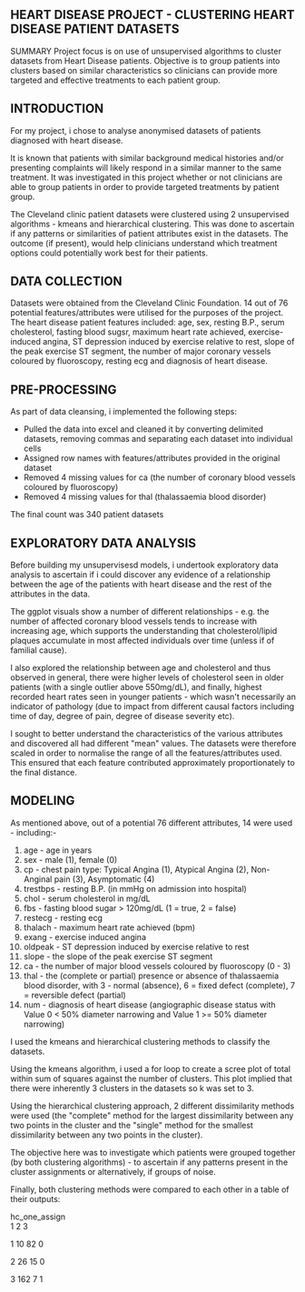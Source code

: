 ## HEART DISEASE PROJECT - CLUSTERING HEART DISEASE PATIENT DATASETS

SUMMARY
Project focus is on use of unsupervised algorithms to cluster datasets from Heart Disease patients. Objective is to group patients into clusters based on similar characteristics so clinicians can provide more targeted and effective treatments to each patient group.

## INTRODUCTION 
For my project, i chose to analyse anonymised datasets of patients diagnosed with heart disease. 

It is known that patients with similar background medical histories and/or presenting complaints will likely respond in a similar manner to the same treatment. It was investigated in this project whether or not clinicians are able to group patients in order to provide targeted treatments by patient group. 

The Cleveland clinic patient datasets were clustered using 2 unsupervised algorithms - kmeans and hierarchical clustering. This was done to ascertain if any patterns or similarities of patient attributes exist in the datasets. The outcome (if present), would help clinicians understand which treatment options could potentially work best for their patients. 

## DATA COLLECTION
Datasets were obtained from the Cleveland Clinic Foundation. 14 out of 76 potential features/attributes were utilised for the purposes of the project. The heart disease patient features included: age, sex, resting B.P., serum cholesterol, fasting blood sugsr, maximum heart rate achieved, exercise-induced angina, ST depression induced by exercise relative to rest, slope of the peak exercise ST segment, the number of major coronary vessels coloured by fluoroscopy, resting ecg and diagnosis of heart disease. 

## PRE-PROCESSING
As part of data cleansing, i implemented the following steps:

- Pulled the data into excel and cleaned it by converting delimited datasets, removing commas and separating each dataset into individual cells
- Assigned row names with features/attributes provided in the original dataset
- Removed 4 missing values for ca (the number of coronary blood vessels coloured by fluoroscopy)
- Removed 4 missing values for thal (thalassaemia blood disorder)

The final count was 340 patient datasets


## EXPLORATORY DATA ANALYSIS
Before building my unsupervisesd models, i undertook exploratory data analysis to ascertain if i could discover any evidence of a relationship between the age of the patients with heart disease and the rest of the attributes in the data. 

The ggplot visuals show a number of different relationships - e.g. the number of affected coronary blood vessels tends to increase with increasing age, which supports the understanding that cholesterol/lipid plaques accumulate in most affected individuals over time (unless if of familial cause).

I also explored the relationship between age and cholesterol and thus observed in general, there were higher levels of cholesterol seen in older patients (with a single outlier above 550mg/dL), and finally, highest recorded heart rates seen in younger patients - which wasn't necessarily an indicator of pathology (due to impact from different causal factors including time of day, degree of pain, degree of disease severity etc). 

I sought to better understand the characteristics of the various attributes and discovered all had different "mean" values. The datasets were therefore scaled in order to normalise the range of all the features/attributes used. This ensured that each feature contributed approximately proportionately to the final distance.


## MODELING
As mentioned above, out of a potential 76 different attributes, 14 were used - including:- 

1. age - age in years
2. sex - male (1), female (0)
3. cp - chest pain type: Typical Angina (1), Atypical Angina (2), Non-Anginal pain (3), Asymptomatic (4)
4. trestbps - resting B.P. (in mmHg on admission into hospital)
5. chol - serum cholesterol in mg/dL
6. fbs - fasting blood sugar > 120mg/dL (1 = true, 2 = false)
7. restecg - resting ecg
8. thalach - maximum heart rate achieved (bpm)
9. exang - exercise induced angina
10. oldpeak - ST depression induced by exercise relative to rest
11. slope - the slope of the peak exercise ST segment 
12. ca - the number of major blood vessels coloured by fluoroscopy (0 - 3)
13. thal - the (complete or partial) presence or absence of thalassaemia blood disorder, with 3 - normal (absence), 6 = fixed defect (complete), 7 = reversible defect (partial)
14. num - diagnosis of heart disease (angiographic disease status with Value 0 < 50% diameter narrowing and Value 1 >= 50% diameter narrowing)


I used the kmeans and hierarchical clustering methods to classify the datasets. 

Using the kmeans algorithm, i used a for loop to create a scree plot of total within sum of squares against the number of clusters. This plot implied that there were inherently 3 clusters in the datasets so k was set to 3. 

Using the hierarchical clustering approach, 2 different dissimilarity methods were used (the "complete" method for the largest dissimilarity between any two points in the cluster and the "single" method for the smallest dissimilarity between any two points in the cluster).

The objective here was to investigate which patients were grouped together (by both clustering algorithms) - to ascertain if any patterns present in the cluster assignments or alternatively, if groups of noise.

Finally, both clustering methods were compared to each other in a table of their outputs:

   hc_one_assign  
    1    2    3
    
1   10   82   0

2   26   15   0

3   162  7    1



 
 
 
 



